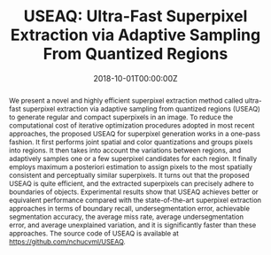 ---
title: "USEAQ: Ultra-Fast Superpixel Extraction via Adaptive Sampling From Quantized Regions"
authors:
- Chun-Rong Huang
- admin
- Wei-An Wang
- Szu-Yu Lin
- Yen-Yu Lin
date: "2018-10-01T00:00:00Z"
publishDate: "2018-10-01T00:00:00Z"
publication_types: [Journal article]
publication: "*IEEE Transactions on Image Processing, vol. 27, no. 10*"
publication_short: "*IEEE T-IP*"
doi: 10.1109/TIP.2018.2848548

abstract: "We present a novel and highly efficient superpixel extraction method called ultra-fast superpixel extraction via adaptive sampling from quantized regions (USEAQ) to generate regular and compact superpixels in an image. To reduce the computational cost of iterative optimization procedures adopted in most recent approaches, the proposed USEAQ for superpixel generation works in a one-pass fashion. It first performs joint spatial and color quantizations and groups pixels into regions. It then takes into account the variations between regions, and adaptively samples one or a few superpixel candidates for each region. It finally employs maximum a posteriori estimation to assign pixels to the most spatially consistent and perceptually similar superpixels. It turns out that the proposed USEAQ is quite efficient, and the extracted superpixels can precisely adhere to boundaries of objects. Experimental results show that USEAQ achieves better or equivalent performance compared with the state-of-the-art superpixel extraction approaches in terms of boundary recall, undersegmentation error, achievable segmentation accuracy, the average miss rate, average undersegmentation error, and average unexplained variation, and it is significantly faster than these approaches. The source code of USEAQ is available at https://github.com/nchucvml/USEAQ."
summary: "This paper introduces USEAQ, a novel and highly efficient one-pass method for superpixel extraction that uses adaptive sampling from quantized regions to generate regular and compact superpixels, achieving performance that is comparable or superior to state-of-the-art approaches while being significantly faster."

tags:
- Superpixel Extraction
- Image Segmentation
- Joint Spatial and Color Quantizations
- Computational Efficiency
featured: false

url_pdf: 'https://ieeexplore.ieee.org/document/8387791'
url_code: 'https://github.com/nchucvml/USEAQ'
url_dataset: ''
url_poster: ''
url_project: ''
url_slides: ''
url_source: ''
url_video: ''

image:
  caption: ''
  focal_point: 'Smart'
  preview_only: false

projects: []
slides: ""
---